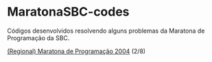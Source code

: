 # MaratonaSBC-codes
Códigos desenvolvidos resolvendo alguns problemas da Maratona de Programação da SBC.

[(Regional) Maratona de Programação 2004](https://github.com/Kenzo-Sugai/MaratonaSBC-codes/tree/main/Maratona%20de%20Programação%202004) (2/8)
